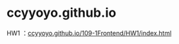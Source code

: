 # ccyyoyo.github.io
HW1 ：[ccyyoyo.github.io/109-1Frontend/HW1/index.html](ccyyoyo.github.io/109-1Frontend/HW1/index.html "ccyyoyo.github.io/109-1Frontend/HW1/index.html")
